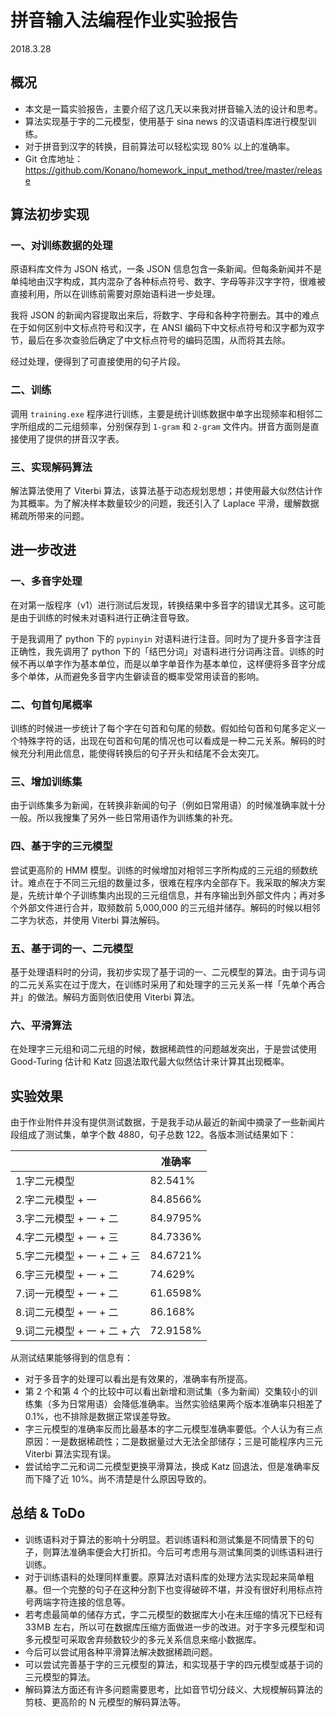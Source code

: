 # 拼音输入法编程作业实验报告

2018.3.28

## 概况

- 本文是一篇实验报告，主要介绍了这几天以来我对拼音输入法的设计和思考。
- 算法实现基于字的二元模型，使用基于 sina news 的汉语语料库进行模型训练。
- 对于拼音到汉字的转换，目前算法可以轻松实现 80% 以上的准确率。
- Git 仓库地址：https://github.com/Konano/homework_input_method/tree/master/release

## 算法初步实现

### 一、对训练数据的处理

原语料库文件为 JSON 格式，一条 JSON 信息包含一条新闻。但每条新闻并不是单纯地由汉字构成，其内混杂了各种标点符号、数字、字母等非汉字字符，很难被直接利用，所以在训练前需要对原始语料进一步处理。

我将 JSON 的新闻内容提取出来后，将数字、字母和各种字符删去。其中的难点在于如何区别中文标点符号和汉字，在 ANSI 编码下中文标点符号和汉字都为双字节，最后在多次查验后确定了中文标点符号的编码范围，从而将其去除。

经过处理，便得到了可直接使用的句子片段。

### 二、训练

调用 `training.exe` 程序进行训练，主要是统计训练数据中单字出现频率和相邻二字所组成的二元组频率，分别保存到 `1-gram` 和 `2-gram` 文件内。拼音方面则是直接使用了提供的拼音汉字表。

### 三、实现解码算法

解法算法使用了 Viterbi 算法，该算法基于动态规划思想；并使用最大似然估计作为其概率。为了解决样本数量较少的问题，我还引入了 Laplace 平滑，缓解数据稀疏所带来的问题。

## 进一步改进

### 一、多音字处理

在对第一版程序（v1）进行测试后发现，转换结果中多音字的错误尤其多。这可能是由于训练的时候未对语料进行正确注音导致。

于是我调用了 python 下的 `pypinyin` 对语料进行注音。同时为了提升多音字注音正确性，我先调用了 python 下的「结巴分词」对语料进行分词再注音。训练的时候不再以单字作为基本单位，而是以单字单音作为基本单位，这样便将多音字分成多个单体，从而避免多音字内生僻读音的概率受常用读音的影响。

### 二、句首句尾概率

训练的时候进一步统计了每个字在句首和句尾的频数。假如给句首和句尾多定义一个特殊字符的话，出现在句首和句尾的情况也可以看成是一种二元关系。解码的时候充分利用此信息，能使得转换后的句子开头和结尾不会太突兀。

### 三、增加训练集

由于训练集多为新闻，在转换非新闻的句子（例如日常用语）的时候准确率就十分一般。所以我搜集了另外一些日常用语作为训练集的补充。

### 四、基于字的三元模型

尝试更高阶的 HMM 模型。训练的时候增加对相邻三字所构成的三元组的频数统计。难点在于不同三元组的数量过多，很难在程序内全部存下。我采取的解决方案是，先统计单个子训练集内出现的三元组信息，并有序输出到外部文件内；再对多个外部文件进行合并，取频数前 5,000,000 的三元组并储存。解码的时候以相邻二字为状态，并使用 Viterbi 算法解码。

### 五、基于词的一、二元模型

基于处理语料时的分词，我初步实现了基于词的一、二元模型的算法。由于词与词的二元关系实在过于庞大，在训练时采用了和处理字的三元关系一样「先单个再合并」的做法。解码方面则依旧使用 Viterbi 算法。

### 六、平滑算法

在处理字三元组和词二元组的时候，数据稀疏性的问题越发突出，于是尝试使用 Good-Turing 估计和 Katz 回退法取代最大似然估计来计算其出现概率。

## 实验效果

由于作业附件并没有提供测试数据，于是我手动从最近的新闻中摘录了一些新闻片段组成了测试集，单字个数 4880，句子总数 122。各版本测试结果如下：

|                             | 准确率   |
| --------------------------- | -------- |
| 1.字二元模型                | 82.541%  |
| 2.字二元模型 + 一           | 84.8566% |
| 3.字二元模型 + 一 + 二      | 84.9795% |
| 4.字二元模型 + 一 + 三      | 84.7336% |
| 5.字二元模型 + 一 + 二 + 三 | 84.6721% |
| 6.字三元模型 + 一 + 二      | 74.629%  |
| 7.词一元模型 + 一 + 二      | 61.6598% |
| 8.词二元模型 + 一 + 二      | 86.168%  |
| 9.词二元模型 + 一 + 二 + 六 | 72.9158% |

从测试结果能够得到的信息有：

- 对于多音字的处理可以看出是有效果的，准确率有所提高。
- 第 2 个和第 4 个的比较中可以看出新增和测试集（多为新闻）交集较小的训练集（多为日常用语）会降低准确率。当然实验结果两个版本准确率只相差了 0.1%，也不排除是数据正常误差导致。
- 字三元模型的准确率反而比最基本的字二元模型准确率要低。个人认为有三点原因：一是数据稀疏性；二是数据量过大无法全部储存；三是可能程序内三元 Viterbi 算法实现有误。
- 尝试给字二元和词二元模型更换平滑算法，换成 Katz 回退法，但是准确率反而下降了近 10%。尚不清楚是什么原因导致的。

## 总结 & ToDo

- 训练语料对于算法的影响十分明显。若训练语料和测试集是不同情景下的句子，则算法准确率便会大打折扣。今后可考虑用与测试集同类的训练语料进行训练。
- 对于训练语料的处理同样重要。原算法对语料库的处理方法实现起来简单粗暴。但一个完整的句子在这种分割下也变得破碎不堪，并没有很好利用标点符号两端字符连接的信息等。
- 若考虑最简单的储存方式，字二元模型的数据库大小在未压缩的情况下已经有 33ＭB 左右，所以可在数据库压缩方面做进一步的改进。对于字多元模型和词多元模型可采取舍弃频数较少的多元关系信息来缩小数据库。
- 今后可以尝试用各种平滑算法解决数据稀疏问题。
- 可以尝试完善基于字的三元模型的算法，和实现基于字的四元模型或基于词的三元模型的算法。
- 解码算法方面还有许多问题需要思考，比如音节切分歧义、大规模解码算法的剪枝、更高阶的 N 元模型的解码算法等。
